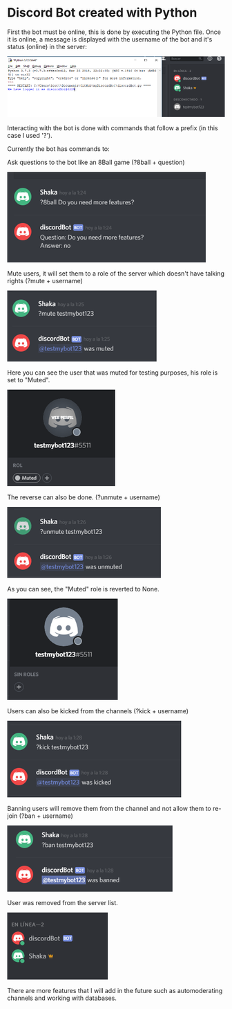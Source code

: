 <h1>Discord Bot created with Python</h1>

First the bot must be online, this is done by executing the Python file.
Once it is online, a message is displayed with the username of the bot and it's status (online) in the server:

<img src= "images/pythonBot1.PNG" > 

Interacting with the bot is done with commands that follow a prefix (in this case I used '?').

Currently the bot has commands to:

Ask questions to the bot like an 8Ball game (?8ball + question)

<img src= "images/pythonBot2.PNG" > 

Mute users, it will set them to a role of the server which doesn't have talking rights (?mute + username)

<img src= "images/pythonBot3.PNG" > 

Here you can see the user that was muted for testing purposes, his role is set to "Muted".

<img src= "images/pythonBot4.PNG" > 

The reverse can also be done. (?unmute + username)

<img src= "images/pythonBot5.PNG" > 

As you can see, the "Muted" role is reverted to None.

<img src= "images/pythonBot6.PNG" > 

Users can also be kicked from the channels (?kick + username)

<img src= "images/pythonBot7.PNG" > 

Banning users will remove them from the channel and not allow them to re-join (?ban + username)

<img src= "images/pythonBot8.PNG" > 

User was removed from the server list.

<img src= "images/pythonBot9.PNG" > 


There are more features that I will add in the future such as automoderating channels and working with databases.

